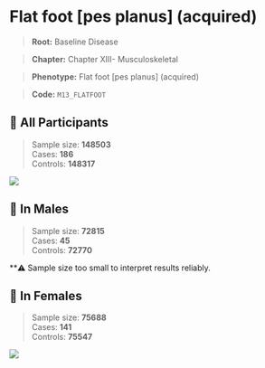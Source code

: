 # Flat foot [pes planus] (acquired)

> **Root:** Baseline Disease  

> **Chapter:** Chapter XIII- Musculoskeletal  

> **Phenotype:** Flat foot [pes planus] (acquired)  

> **Code:** `M13_FLATFOOT`

## 🧪 All Participants  
> Sample size: **148503**  
> Cases: **186**  
> Controls: **148317**
<img src="/Disease/Figures/ALL/Incidence/M13_FLATFOOT.png"/>
<CsvTable src="/Disease_Data/ALL/Incidence/COX_M13_FLATFOOT.csv" label="🔍 View full results" />

## 👨 In Males  
> Sample size: **72815**  
> Cases: **45**  
> Controls: **72770**

**⚠️ Sample size too small to interpret results reliably.


## 👩 In Females  
> Sample size: **75688**  
> Cases: **141**  
> Controls: **75547**
<img src="/Disease/Figures/Female/Incidence/M13_FLATFOOT.png"/>
<CsvTable src="/Disease_Data/Female/Incidence/COX_M13_FLATFOOT.csv" label="🔍 View full results" />
